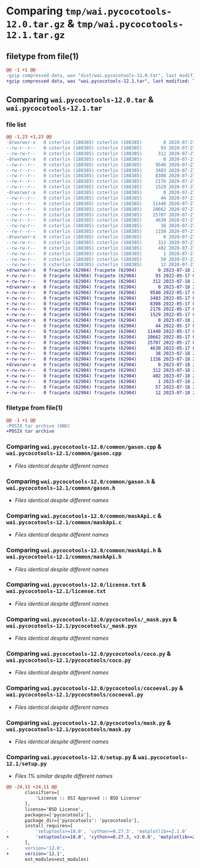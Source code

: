 # Comparing `tmp/wai.pycocotools-12.0.tar.gz` & `tmp/wai.pycocotools-12.1.tar.gz`

## filetype from file(1)

```diff
@@ -1 +1 @@
-gzip compressed data, was "dist/wai.pycocotools-12.0.tar", last modified: Mon Jul 27 03:14:46 2020, max compression
+gzip compressed data, was "wai.pycocotools-12.1.tar", last modified: Tue Jul 18 22:29:48 2023, max compression
```

## Comparing `wai.pycocotools-12.0.tar` & `wai.pycocotools-12.1.tar`

### file list

```diff
@@ -1,23 +1,23 @@
-drwxrwxr-x   0 csterlin (188385) csterlin (188385)        0 2020-07-27 03:14:46.000000 wai.pycocotools-12.0/
--rw-r--r--   0 csterlin (188385) csterlin (188385)       93 2020-07-27 03:01:10.000000 wai.pycocotools-12.0/MANIFEST.in
--rw-rw-r--   0 csterlin (188385) csterlin (188385)      312 2020-07-27 03:14:46.000000 wai.pycocotools-12.0/PKG-INFO
-drwxrwxr-x   0 csterlin (188385) csterlin (188385)        0 2020-07-27 03:14:46.000000 wai.pycocotools-12.0/common/
--rw-r--r--   0 csterlin (188385) csterlin (188385)     9540 2020-07-27 02:43:19.000000 wai.pycocotools-12.0/common/gason.cpp
--rw-r--r--   0 csterlin (188385) csterlin (188385)     3483 2020-07-27 02:43:19.000000 wai.pycocotools-12.0/common/gason.h
--rw-r--r--   0 csterlin (188385) csterlin (188385)     8308 2020-07-27 02:43:19.000000 wai.pycocotools-12.0/common/maskApi.c
--rw-r--r--   0 csterlin (188385) csterlin (188385)     2176 2020-07-27 02:43:19.000000 wai.pycocotools-12.0/common/maskApi.h
--rw-r--r--   0 csterlin (188385) csterlin (188385)     1529 2020-07-27 02:43:19.000000 wai.pycocotools-12.0/license.txt
-drwxrwxr-x   0 csterlin (188385) csterlin (188385)        0 2020-07-27 03:14:46.000000 wai.pycocotools-12.0/pycocotools/
--rw-r--r--   0 csterlin (188385) csterlin (188385)       44 2020-07-27 02:43:19.000000 wai.pycocotools-12.0/pycocotools/__init__.py
--rw-r--r--   0 csterlin (188385) csterlin (188385)    11440 2020-07-27 02:43:19.000000 wai.pycocotools-12.0/pycocotools/_mask.pyx
--rw-r--r--   0 csterlin (188385) csterlin (188385)    20662 2020-07-27 02:43:19.000000 wai.pycocotools-12.0/pycocotools/coco.py
--rw-r--r--   0 csterlin (188385) csterlin (188385)    25707 2020-07-27 02:43:19.000000 wai.pycocotools-12.0/pycocotools/cocoeval.py
--rw-r--r--   0 csterlin (188385) csterlin (188385)     4630 2020-07-27 02:43:19.000000 wai.pycocotools-12.0/pycocotools/mask.py
--rw-rw-r--   0 csterlin (188385) csterlin (188385)       38 2020-07-27 03:14:46.000000 wai.pycocotools-12.0/setup.cfg
--rw-r--r--   0 csterlin (188385) csterlin (188385)     1150 2020-07-27 03:10:11.000000 wai.pycocotools-12.0/setup.py
-drwxrwxr-x   0 csterlin (188385) csterlin (188385)        0 2020-07-27 03:14:46.000000 wai.pycocotools-12.0/wai.pycocotools.egg-info/
--rw-rw-r--   0 csterlin (188385) csterlin (188385)      312 2020-07-27 03:14:46.000000 wai.pycocotools-12.0/wai.pycocotools.egg-info/PKG-INFO
--rw-rw-r--   0 csterlin (188385) csterlin (188385)      402 2020-07-27 03:14:46.000000 wai.pycocotools-12.0/wai.pycocotools.egg-info/SOURCES.txt
--rw-rw-r--   0 csterlin (188385) csterlin (188385)        1 2020-07-27 03:14:46.000000 wai.pycocotools-12.0/wai.pycocotools.egg-info/dependency_links.txt
--rw-rw-r--   0 csterlin (188385) csterlin (188385)       50 2020-07-27 03:14:46.000000 wai.pycocotools-12.0/wai.pycocotools.egg-info/requires.txt
--rw-rw-r--   0 csterlin (188385) csterlin (188385)       12 2020-07-27 03:14:46.000000 wai.pycocotools-12.0/wai.pycocotools.egg-info/top_level.txt
+drwxrwxr-x   0 fracpete (62904) fracpete (62904)        0 2023-07-18 22:29:48.177456 wai.pycocotools-12.1/
+-rw-rw-r--   0 fracpete (62904) fracpete (62904)       93 2022-05-17 03:15:38.000000 wai.pycocotools-12.1/MANIFEST.in
+-rw-rw-r--   0 fracpete (62904) fracpete (62904)      312 2023-07-18 22:29:48.177456 wai.pycocotools-12.1/PKG-INFO
+drwxrwxr-x   0 fracpete (62904) fracpete (62904)        0 2023-07-18 22:29:48.177456 wai.pycocotools-12.1/common/
+-rw-rw-r--   0 fracpete (62904) fracpete (62904)     9540 2022-05-17 03:15:38.000000 wai.pycocotools-12.1/common/gason.cpp
+-rw-rw-r--   0 fracpete (62904) fracpete (62904)     3483 2022-05-17 03:15:38.000000 wai.pycocotools-12.1/common/gason.h
+-rw-rw-r--   0 fracpete (62904) fracpete (62904)     8308 2022-05-17 03:15:38.000000 wai.pycocotools-12.1/common/maskApi.c
+-rw-rw-r--   0 fracpete (62904) fracpete (62904)     2176 2022-05-17 03:15:38.000000 wai.pycocotools-12.1/common/maskApi.h
+-rw-rw-r--   0 fracpete (62904) fracpete (62904)     1529 2022-05-17 03:15:38.000000 wai.pycocotools-12.1/license.txt
+drwxrwxr-x   0 fracpete (62904) fracpete (62904)        0 2023-07-18 22:29:48.177456 wai.pycocotools-12.1/pycocotools/
+-rw-rw-r--   0 fracpete (62904) fracpete (62904)       44 2022-05-17 03:15:38.000000 wai.pycocotools-12.1/pycocotools/__init__.py
+-rw-rw-r--   0 fracpete (62904) fracpete (62904)    11440 2022-05-17 03:15:38.000000 wai.pycocotools-12.1/pycocotools/_mask.pyx
+-rw-rw-r--   0 fracpete (62904) fracpete (62904)    20662 2022-05-17 03:15:38.000000 wai.pycocotools-12.1/pycocotools/coco.py
+-rw-rw-r--   0 fracpete (62904) fracpete (62904)    25707 2022-05-17 03:15:38.000000 wai.pycocotools-12.1/pycocotools/cocoeval.py
+-rw-rw-r--   0 fracpete (62904) fracpete (62904)     4630 2022-05-17 03:15:38.000000 wai.pycocotools-12.1/pycocotools/mask.py
+-rw-rw-r--   0 fracpete (62904) fracpete (62904)       38 2023-07-18 22:29:48.177456 wai.pycocotools-12.1/setup.cfg
+-rw-rw-r--   0 fracpete (62904) fracpete (62904)     1158 2023-07-18 22:02:28.000000 wai.pycocotools-12.1/setup.py
+drwxrwxr-x   0 fracpete (62904) fracpete (62904)        0 2023-07-18 22:29:48.177456 wai.pycocotools-12.1/wai.pycocotools.egg-info/
+-rw-rw-r--   0 fracpete (62904) fracpete (62904)      312 2023-07-18 22:29:48.000000 wai.pycocotools-12.1/wai.pycocotools.egg-info/PKG-INFO
+-rw-rw-r--   0 fracpete (62904) fracpete (62904)      402 2023-07-18 22:29:48.000000 wai.pycocotools-12.1/wai.pycocotools.egg-info/SOURCES.txt
+-rw-rw-r--   0 fracpete (62904) fracpete (62904)        1 2023-07-18 22:29:48.000000 wai.pycocotools-12.1/wai.pycocotools.egg-info/dependency_links.txt
+-rw-rw-r--   0 fracpete (62904) fracpete (62904)       57 2023-07-18 22:29:48.000000 wai.pycocotools-12.1/wai.pycocotools.egg-info/requires.txt
+-rw-rw-r--   0 fracpete (62904) fracpete (62904)       12 2023-07-18 22:29:48.000000 wai.pycocotools-12.1/wai.pycocotools.egg-info/top_level.txt
```

### filetype from file(1)

```diff
@@ -1 +1 @@
-POSIX tar archive (GNU)
+POSIX tar archive
```

### Comparing `wai.pycocotools-12.0/common/gason.cpp` & `wai.pycocotools-12.1/common/gason.cpp`

 * *Files identical despite different names*

### Comparing `wai.pycocotools-12.0/common/gason.h` & `wai.pycocotools-12.1/common/gason.h`

 * *Files identical despite different names*

### Comparing `wai.pycocotools-12.0/common/maskApi.c` & `wai.pycocotools-12.1/common/maskApi.c`

 * *Files identical despite different names*

### Comparing `wai.pycocotools-12.0/common/maskApi.h` & `wai.pycocotools-12.1/common/maskApi.h`

 * *Files identical despite different names*

### Comparing `wai.pycocotools-12.0/license.txt` & `wai.pycocotools-12.1/license.txt`

 * *Files identical despite different names*

### Comparing `wai.pycocotools-12.0/pycocotools/_mask.pyx` & `wai.pycocotools-12.1/pycocotools/_mask.pyx`

 * *Files identical despite different names*

### Comparing `wai.pycocotools-12.0/pycocotools/coco.py` & `wai.pycocotools-12.1/pycocotools/coco.py`

 * *Files identical despite different names*

### Comparing `wai.pycocotools-12.0/pycocotools/cocoeval.py` & `wai.pycocotools-12.1/pycocotools/cocoeval.py`

 * *Files identical despite different names*

### Comparing `wai.pycocotools-12.0/pycocotools/mask.py` & `wai.pycocotools-12.1/pycocotools/mask.py`

 * *Files identical despite different names*

### Comparing `wai.pycocotools-12.0/setup.py` & `wai.pycocotools-12.1/setup.py`

 * *Files 1% similar despite different names*

```diff
@@ -24,11 +24,11 @@
       classifiers=[
           'License :: OSI Approved :: BSD License'
       ],
       license='BSD License',
       packages=['pycocotools'],
       package_dir={'pycocotools': 'pycocotools'},
       install_requires=[
-          'setuptools>=18.0', 'cython>=0.27.3', 'matplotlib>=2.1.0'
+          'setuptools>=18.0', 'cython>=0.27.3, <3.0.0', 'matplotlib>=2.1.0'
       ],
-      version='12.0',
+      version='12.1',
       ext_modules=ext_modules)
```

